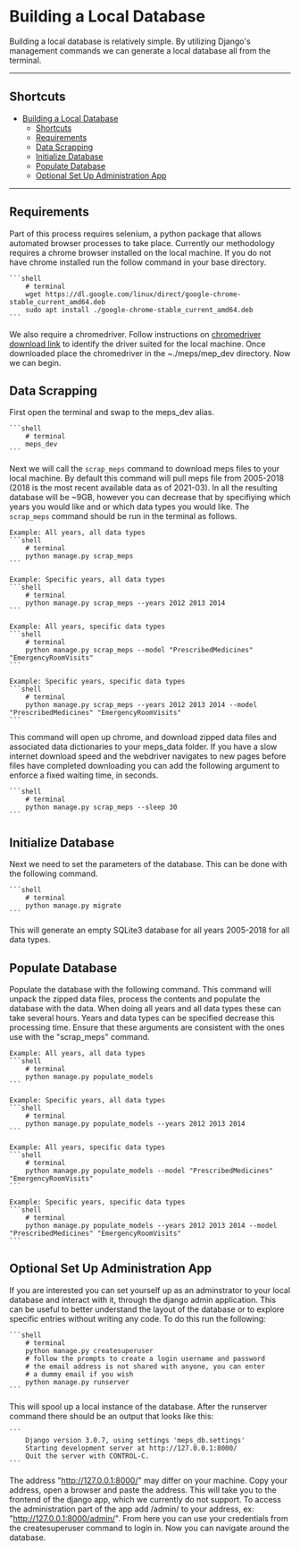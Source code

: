 # Building a Local Database

Building a local database is relatively simple. By utilizing Django's management commands we can generate
a local database all from the terminal.

---

## Shortcuts

- [Building a Local Database](#building-a-local-database)
  - [Shortcuts](#shortcuts)
  - [Requirements](#requirements)
  - [Data Scrapping](#data-scrapping)
  - [Initialize Database](#initialize-database)
  - [Populate Database](#populate-database)
  - [Optional Set Up Administration App](#optional-set-up-administration-app)
  
---

## Requirements

Part of this process requires selenium, a python package that allows
automated browser processes to take place. Currently our methodology requires a chrome browser installed on
the local machine. If you do not have chrome installed run the follow command in your base directory.

    ```shell
        # terminal
        wget https://dl.google.com/linux/direct/google-chrome-stable_current_amd64.deb
        sudo apt install ./google-chrome-stable_current_amd64.deb
    ```

We also require a chromedriver. Follow instructions on [chromedriver download link](https://chromedriver.chromium.org/downloads)
to identify the driver suited for the local machine. Once downloaded place the chromedriver
in the ~./meps/mep_dev directory. Now we can begin.

## Data Scrapping

First open the terminal and swap to the meps_dev alias.

    ```shell
        # terminal
        meps_dev
    ```

Next we will call the `scrap_meps` command to download meps files to your local machine. By default this
command will pull meps file from 2005-2018 (2018 is the most recent available data as of 2021-03). In
all the resulting database will be ~9GB, however you can decrease that by specifiying which years you would like
and or which data types you would like. The `scrap_meps` command should be run in the terminal as follows.

    Example: All years, all data types
    ```shell
        # terminal
        python manage.py scrap_meps
    ```

    Example: Specific years, all data types
    ```shell
        # terminal
        python manage.py scrap_meps --years 2012 2013 2014
    ```

    Example: All years, specific data types
    ```shell
        # terminal
        python manage.py scrap_meps --model "PrescribedMedicines" "EmergencyRoomVisits"
    ```

    Example: Specific years, specific data types
    ```shell
        # terminal
        python manage.py scrap_meps --years 2012 2013 2014 --model "PrescribedMedicines" "EmergencyRoomVisits"
    ```

This command will open up chrome, and download zipped data files and associated data dictionaries to your meps_data
folder. If you have a slow internet download speed and the webdriver navigates to new pages before files have
completed downloading you can add the following argument to enforce a fixed waiting time, in seconds.

    ```shell
        # terminal
        python manage.py scrap_meps --sleep 30
    ```

## Initialize Database

Next we need to set the parameters of the database. This can be done with the following command.

    ```shell
        # terminal
        python manage.py migrate
    ```

This will generate an empty SQLite3 database for all years 2005-2018 for all data types.

## Populate Database

Populate the database with the following command. This command will unpack the zipped data files, process the
contents and populate the database with the data. When doing all years and all data types these can take
several hours. Years and data types can be specified decrease this processing time. Ensure that these
arguments are consistent with the ones use with the "scrap_meps" command.

    Example: All years, all data types
    ```shell
        # terminal
        python manage.py populate_models
    ```

    Example: Specific years, all data types
    ```shell
        # terminal
        python manage.py populate_models --years 2012 2013 2014
    ```

    Example: All years, specific data types
    ```shell
        # terminal
        python manage.py populate_models --model "PrescribedMedicines" "EmergencyRoomVisits"
    ```

    Example: Specific years, specific data types
    ```shell
        # terminal
        python manage.py populate_models --years 2012 2013 2014 --model "PrescribedMedicines" "EmergencyRoomVisits"
    ```

## Optional Set Up Administration App

If you are interested you can set yourself up as an adminstrator to your local database and interact with it, through
the django admin application. This can be useful to better understand the layout of the database or to explore
specific entries without writing any code. To do this run the following:

    ```shell
        # terminal
        python manage.py createsuperuser
        # follow the prompts to create a login username and password
        # the email address is not shared with anyone, you can enter
        # a dummy email if you wish
        python manage.py runserver
    ```

This will spool up a local instance of the database. After the runserver command there should be an output that looks
like this:

    ```
        Django version 3.0.7, using settings 'meps_db.settings'
        Starting development server at http://127.0.0.1:8000/
        Quit the server with CONTROL-C.
    ```

The address "http://127.0.0.1:8000/" may differ on your machine. Copy your address, open a browser and paste the address.
This will take you to the frontend of the django app, which we currently do not support. To access the administration
part of the app add /admin/ to your address, ex: "http://127.0.0.1:8000/admin/". From here you can use your credentials
from the createsuperuser command to login in. Now you can navigate around the database.
